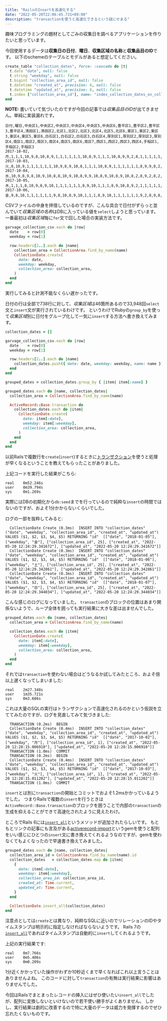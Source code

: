 ```yaml
---
title: "RailsのInsertを高速化する"
date: "2022-05-20T22:06:45.731+09:00"
description: "transactionを使うと高速化できるという謎にせまる"
---
```


趣味プログラミングの題材としてごみの収集日を調べるアプリケーションを作りたいと思っています。

今回使用するデータは**収集日の日付**、**曜日**、**収集区域の名称**と**収集品目のID**です。
以下のschemeのテーブルとモデルがあると想定してください。

```ruby
create_table "collection_dates", force: :cascade do |t|
  t.date "date", null: false
  t.string "weekday", null: false
  t.bigint "collection_area_id", null: false
  t.datetime "created_at", precision: 6, null: false
  t.datetime "updated_at", precision: 6, null: false
  t.index ["collection_area_id"], name: "index_collection_dates_on_collection_area_id"
end
```

**NOTE:** 書いていて気づいたのですが今回の記事では*収集品目のID*が出てきません。単純に実装漏れです。

```
日付,曜日,中央区1,中央区2,中央区3,中央区4,中央区5,中央区6,豊平区1,豊平区2,豊平区3,豊平区4,清田区1,清田区2,北区1,北区2,北区3,北区4,北区5,北区6,東区1,東区2,東区3,東区4,東区5,東区6,白石区1,白石区2,白石区3,白石区4,厚別区1,厚別区2,厚別区3,厚別区4,南区1,南区2,南区3,南区4,南区5,南区6,南区7,西区1,西区2,西区3,西区4,手稲区1,手稲区2,手稲区3
2017-10-02,月,1,1,1,10,9,8,10,8,9,1,1,1,1,1,1,10,8,9,1,1,1,10,8,9,9,2,8,1,1,1,1,1,1,1,1,11,9,9,8,1,1,1,9,8,11,8
2017-10-03,火,8,10,9,1,1,1,1,1,1,10,9,8,9,10,8,1,1,1,10,8,9,1,1,1,1,1,1,8,9,9,8,2,9,11,8,1,1,1,1,9,11,8,1,1,1,1
2017-10-04,水,10,9,8,9,8,10,9,10,8,8,10,9,10,8,9,9,10,8,9,10,8,9,10,8,2,8,9,2,8,2,2,9,8,9,11,8,8,11,9,8,9,11,11,9,8,11
2017-10-05,木,1,1,1,8,10,9,8,9,10,1,1,1,1,1,1,8,9,10,1,1,1,8,9,10,8,9,2,1,1,1,1,1,1,1,1,9,11,8,11,1,1,1,8,11,9,9
2017-10-06,金,9,8,10,1,1,1,1,1,1,9,8,10,8,9,10,1,1,1,8,9,10,1,1,1,1,1,1,9,2,8,9,8,11,8,9,1,1,1,1,11,8,9,1,1,1,1
```

CSVファイルの中身を拝借しているのですが、こんな具合で日付がずらっと並んでいて*収集区域の名称*はDBに入っている値を`select`しようと思っています。
一番最初は*収集区域*毎に`for`文で回した場合の実装方法です。

```ruby
garvage_collection_csv.each do |row|
  date    = row[0]
  weekday = row[1]

  row.headers[2..].each do |name|
    collection_area = CollectionArea.find_by_name(name)
    CollectionDate.create(
      date: date,
      weekday: weekday,
      collection_area: collection_area,
    )
  end
end
```

実行してみると計測不能なくらい遅かったです。

日付の行は全部で738行に対して、*収集区域*は46箇所あるので33,948回`select`文と`insert`文が実行されているわけです。
というわけでRubyの`group_by`を使って*収集区域*別に日付をグループ化して一気に`insert`する方法へ書き換えてみます。

```ruby
collection_dates = []

garvage_collection_csv.each do |row|
  date    = row[0]
  weekday = row[1]

  row.headers[2..].each do |name|
    collection_dates.push({ date: date, weekday: weekday, name: name })
  end
end

grouped_dates = collection_dates.group_by { |item| item[:name] }

grouped_dates.each do |name, collection_dates|
  collection_area = CollectionArea.find_by_name(name)

  ActiveRecord::Base.transaction do
    collection_dates.each do |item|
      CollectionDate.create(
        date: item[:date],
        weekday: item[:weekday],
        collection_area: collection_area,
      )
    end
  end
end
```

以前Railsで複数行を`create`(`insert`)するときに[トランザクション][rails-transaction]を使うと処理が早くなるということを教えてもらったことがありました。

上記コードを実行した結果がこちら:
```
real    0m52.246s
user    0m39.794s
sys     0m1.269s
```

実際にはDBの初期化から`db:seed`までを行っているので純粋な`insert`の時間ではないのですが、およそ1分かからないくらいでした。

ログの一部を抜粋してみると:
```
  CollectionDate Create (0.3ms)  INSERT INTO "collection_dates" ("date", "weekday", "collection_area_id", "created_at", "updated_at") VALUES ($1, $2, $3, $4, $5) RETURNING "id"  [["date", "2018-01-05"], ["weekday", "金"], ["collection_area_id", 25], ["created_at", "2022-05-20 12:24:29.341672"], ["updated_at", "2022-05-20 12:24:29.341672"]]
  CollectionDate Create (0.3ms)  INSERT INTO "collection_dates" ("date", "weekday", "collection_area_id", "created_at", "updated_at") VALUES ($1, $2, $3, $4, $5) RETURNING "id"  [["date", "2018-01-06"], ["weekday", "土"], ["collection_area_id", 25], ["created_at", "2022-05-20 12:24:29.342861"], ["updated_at", "2022-05-20 12:24:29.342861"]]
  CollectionDate Create (0.3ms)  INSERT INTO "collection_dates" ("date", "weekday", "collection_area_id", "created_at", "updated_at") VALUES ($1, $2, $3, $4, $5) RETURNING "id"  [["date", "2018-01-07"], ["weekday", "日"], ["collection_area_id", 25], ["created_at", "2022-05-20 12:24:29.344034"], ["updated_at", "2022-05-20 12:24:29.344034"]]
```

こんな感じのログになっていました。
`transaction`のブロックの位置はあまり関係ないようで、ループ全体を囲っても実行結果に大きな差は出ませんでした。

```ruby
grouped_dates.each do |name, collection_dates|
  collection_area = CollectionArea.find_by_name(name)

  collection_dates.each do |item|
    CollectionDate.create(
      date: item[:date],
      weekday: item[:weekday],
      collection_area: collection_area,
    )
  end
end
```

それでは`transaction`を使わない場合はどうなるか試してみたところ、およそ倍以上遅くなってしまいました:
```
real    2m27.348s
user    1m35.721s
sys     0m3.686s
```

これは大量のSQLの実行はトランザクションで高速化されるのかという仮説を立ててみたのですが、ログを見直してみて気づきました:
```
  TRANSACTION (0.2ms)  BEGIN
  CollectionDate Create (0.4ms)  INSERT INTO "collection_dates" ("date", "weekday", "collection_area_id", "created_at", "updated_at") VALUES ($1, $2, $3, $4, $5) RETURNING "id"  [["date", "2017-10-02"], ["weekday", "月"], ["collection_area_id", 1], ["created_at", "2022-05-20 12:28:15.006910"], ["updated_at", "2022-05-20 12:28:15.006910"]]
  TRANSACTION (1.0ms)  COMMIT
  TRANSACTION (0.2ms)  BEGIN
  CollectionDate Create (0.4ms)  INSERT INTO "collection_dates" ("date", "weekday", "collection_area_id", "created_at", "updated_at") VALUES ($1, $2, $3, $4, $5) RETURNING "id"  [["date", "2017-10-03"], ["weekday", "火"], ["collection_area_id", 1], ["created_at", "2022-05-20 12:28:15.011202"], ["updated_at", "2022-05-20 12:28:15.011202"]]
  TRANSACTION (1.0ms)  COMMIT
```

`insert`とは別に`transaction`の開始とコミットでおよそ1.2msかかっているようでした。
つまりRailsで複数の`insert`を行うときは`ActiveRecord::Base.transaction`のブロックを囲うことで内部の`transaction`の生成を抑えることができて高速化されたように見えたわけ。

ところでRails 6には[`insert_all`][rails-6-insert-all]というメソッドが追加されたらしいです。
もともとリンクの記事にも言及がある[activerecord-import][activerecord-import]というgemを使うと配列をいい感じにひとつの`insert`文に書き換えてくれるようなのですが、gemを使わなくてもよくなったので早速書き換えてみました。

```ruby
grouped_dates.each do |name, collection_dates|
  collection_area_id = CollectionArea.find_by_name(name).id
  collection_dates   = collection_dates.map do |item|
    {
      date: item[:date],
      weekday: item[:weekday],
      collection_area_id: collection_area_id,
      created_at: Time.current,
      updated_at: Time.current,
    }
  end

  CollectionDate.insert_all(collection_dates)
end
```

注意点としては`create`とは異なり、純粋なSQLに近いのでリレーションのIDやタイムスタンプは明示的に指定しなければならないようです。
Rails 7の[`insert_all`][rails-7-insert-all]であればタイムスタンプは自動的に`insert`してくれるようです。

上記の実行結果です:
```
real    0m7.766s
user    0m5.406s
sys     0m0.209s
```

1分近くかかっていた操作がわずか10秒近くまで早くなればこれ以上言うことはありませんよね。
このコードに対して`transaction`の有無は実行結果に影響はありませんでした。

今回はRailsでまとまったレコードの挿入にはぜひ使いたい`insert_all`でしたが、配列に変換しないといけないので若干使い勝手がよくありません。
しかし、実行結果は劇的に改善するので特に大量のデータは威力を発揮するのでぜひ忘れたくないものです。

[rails-transaction]: https://api.rubyonrails.org/classes/ActiveRecord/Transactions/ClassMethods.html
[rails-6-insert-all]: https://blog.saeloun.com/2019/11/26/rails-6-insert-all.html
[activerecord-import]: https://github.com/zdennis/activerecord-import
[rails-7-insert-all]: https://blog.saeloun.com/2022/01/18/rails-7-updates-timestamp-for-insert-and-upsert-all-queries.html
